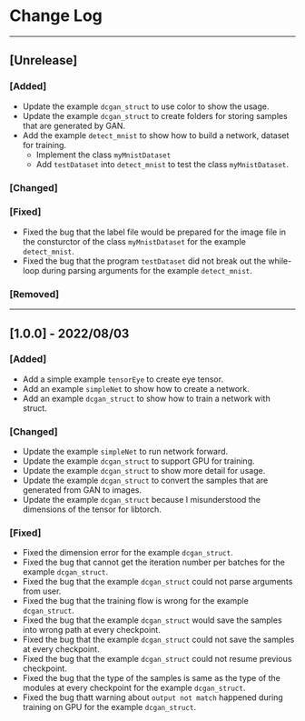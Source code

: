 # Change Log

------------
## [Unrelease]
### [Added]
- Update the example `dcgan_struct` to use color to show the usage.
- Update the example `dcgan_struct` to create folders for storing samples that are generated by GAN.
- Add the example `detect_mnist` to show how to build a network, dataset for training.
	- Implement the class `myMnistDataset`
	- Add `testDataset` into `detect_mnist` to test the class `myMnistDataset`.

### [Changed]

### [Fixed]
- Fixed the bug that the label file would be prepared for the image file in the consturctor of the class `myMnistDataset` for the example `detect_mnist`.
- Fixed the bug that the program `testDataset` did not break out the while-loop during parsing arguments for the example `detect_mnist`.

### [Removed]

------------
## [1.0.0] - 2022/08/03
### [Added]
- Add a simple example `tensorEye` to create eye tensor.
- Add an example `simpleNet` to show how to create a network.
- Add an example `dcgan_struct` to show how to train a network with struct.

### [Changed]
- Update the example `simpleNet` to run network forward.
- Update the example `dcgan_struct` to support GPU for training.
- Update the example `dcgan_struct` to show more detail for usage.
- Update the example `dcgan_struct` to convert the samples that are generated from GAN to images.
- Update the example `dcgan_struct` because I misunderstood the dimensions of the tensor for libtorch.

### [Fixed]
- Fixed the dimension error for the example `dcgan_struct`.
- Fixed the bug that cannot get the iteration number per batches for the example `dcgan_struct`.
- Fixed the bug that the example `dcgan_struct` could not parse arguments from user.
- Fixed the bug that the training flow is wrong for the example `dcgan_struct`.
- Fixed the bug that the example `dcgan_struct` would save the samples into wrong path at every checkpoint.
- Fixed the bug that the example `dcgan_struct` could not save the samples at every checkpoint.
- Fixed the bug that the example `dcgan_struct` could not resume previous checkpoint.
- Fixed the bug that the type of the samples is same as the type of the modules at every checkpoint for the example `dcgan_struct`.
- Fixed the bug thatt warning about `output not match` happened during training on GPU for the example `dcgan_struct`.


